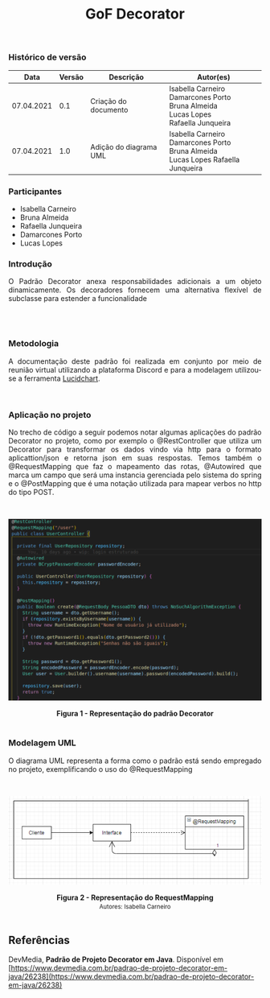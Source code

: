 # <center> GoF Decorator
<br>
    
### Histórico de versão<br>

|Data | Versão | Descrição | Autor(es)|
| -- | -- | -- | -- |
| 07.04.2021 | 0.1 | Criação do documento | Isabella Carneiro<br>Damarcones Porto<br>Bruna Almeida<br>Lucas Lopes<br>Rafaella Junqueira<br>
| 07.04.2021 | 1.0 | Adição do diagrama UML |Isabella Carneiro<br>Damarcones Porto<br>Bruna Almeida<br>Lucas Lopes Rafaella Junqueira<br>|

### Participantes

* Isabella Carneiro
* Bruna Almeida
* Rafaella Junqueira
* Damarcones Porto
* Lucas Lopes

### Introdução
<div align="justify">

O Padrão Decorator anexa responsabilidades adicionais a um objeto dinamicamente. Os decoradores fornecem uma alternativa flexível de subclasse para estender a funcionalidade
<br><br>
</div><br>

### Metodologia
<div align="justify">

A documentação deste padrão foi realizada em conjunto por meio de reunião virtual utilizando a plataforma Discord e para a modelagem utilizou-se a ferramenta <a href = "https://www.lucidchart.com">Lucidchart</a>.

</div><br>

### Aplicação no projeto
<div align="justify">

No trecho de código a seguir podemos notar algumas aplicações do padrão Decorator no projeto, como por exemplo o @RestController que utiliza um Decorator para transformar os dados vindo via http para o formato aplicattion/json e retorna json em suas respostas.
Temos também o @RequestMapping que faz o mapeamento das rotas, @Autowired que marca um campo que será uma instancia gerenciada pelo sistema do spring e o @PostMapping que é uma notação utilizada para mapear verbos no http do tipo POST.


</div><br>

[<div align="center"><img src="../../img/padroes/gofs/gof-decorator.png"></div>](../../img/padroes/gof/gof-decorator.png)
<figcaption align='center'>
    <b>Figura 1 - Representação do padrão Decorator</b>
</figcaption>
<br>

### Modelagem UML

<div align="justify">

O diagrama UML representa a forma como o padrão está sendo empregado no projeto, exemplificando o uso do @RequestMapping

</div><br>

[<div align="center"><img src="../../img/padroes/gofs/gof-decorator2.png"></div>](../../img/padroes/gofs/gof-decorator2.png)
<figcaption align='center'>
    <b>Figura 2 - Representação do RequestMapping</b>
    <br>
    <small>Autores: Isabella Carneiro</small>
</figcaption>
<br>

## Referências

DevMedia, **Padrão de Projeto Decorator em Java**. Disponível em [https://www.devmedia.com.br/padrao-de-projeto-decorator-em-java/26238](https://www.devmedia.com.br/padrao-de-projeto-decorator-em-java/26238)
